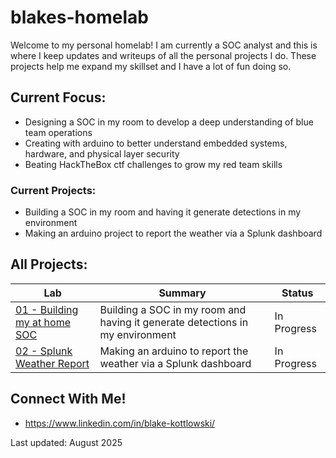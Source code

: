 # blakes-homelab

Welcome to my personal homelab! I am currently a SOC analyst and this is where I keep updates and writeups of all the personal projects I do. These projects help me expand my skillset and I have a lot of fun doing so.

## Current Focus:
- Designing a SOC in my room to develop a deep understanding of blue team operations
- Creating with arduino to better understand embedded systems, hardware, and physical layer security
- Beating HackTheBox ctf challenges to grow my red team skills
  
### Current Projects: 
- Building a SOC in my room and having it generate detections in my environment
- Making an arduino project to report the weather via a Splunk dashboard

## All Projects:
| Lab | Summary | Status |
|-----|---------|--------|
|[01 - Building my at home SOC](labs/lab01-SOC-build.md)| Building a SOC in my room and having it generate detections in my environment | In Progress |  
|[02 - Splunk Weather Report](labs/lab02-weather-station.md)|  Making an arduino to report the weather via a Splunk dashboard | In Progress | 

## Connect With Me!
- https://www.linkedin.com/in/blake-kottlowski/

Last updated: August 2025

